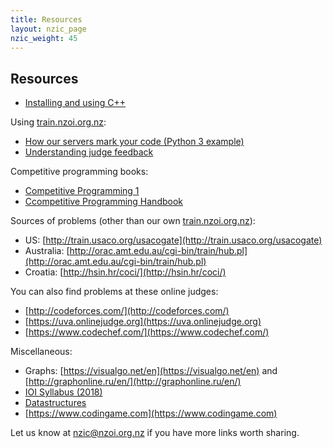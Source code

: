 ```yaml
---
title: Resources
layout: nzic_page
nzic_weight: 45
---
```


## Resources

- [Installing and using C++](resources/cpp-install-instructions.pdf)

Using [train.nzoi.org.nz](train.nzoi.org.nz):

- [How our servers mark your code (Python 3 example)](resources/how-judging-works-python3.pdf)
- [Understanding judge feedback](resources/understanding-judge-feedback.pdf)

Competitive programming books:

- [Competitive Programming 1](https://www.comp.nus.edu.sg/~stevenha/myteaching/competitive_programming/cp1.pdf)
- [Ccompetitive Programming Handbook](https://cses.fi/book/book.pdf)

Sources of problems (other than our own [train.nzoi.org.nz](train.nzoi.org.nz)):

- US: [http://train.usaco.org/usacogate](http://train.usaco.org/usacogate)
- Australia: [http://orac.amt.edu.au/cgi-bin/train/hub.pl](http://orac.amt.edu.au/cgi-bin/train/hub.pl)
- Croatia: [http://hsin.hr/coci/](http://hsin.hr/coci/)

You can also find problems at these online judges:

- [http://codeforces.com/](http://codeforces.com/)
- [https://uva.onlinejudge.org](https://uva.onlinejudge.org)
- [https://www.codechef.com/](https://www.codechef.com/)

Miscellaneous:

- Graphs: [https://visualgo.net/en](https://visualgo.net/en) and [http://graphonline.ru/en/](http://graphonline.ru/en/)
- [IOI Syllabus (2018)](https://people.ksp.sk/~misof/ioi-syllabus/ioi-syllabus.pdf)
- [Datastructures](https://www.cs.usfca.edu/~galles/visualization/Algorithms.html)
- [https://www.codingame.com](https://www.codingame.com)


Let us know at [nzic@nzoi.org.nz](mailto:nzic@nzoi.org.nz) if you have more links worth sharing.
